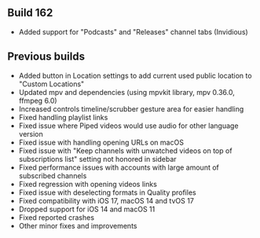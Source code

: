 ## Build 162
* Added support for "Podcasts" and "Releases" channel tabs (Invidious)

## Previous builds
* Added button in Location settings to add current used public location to "Custom Locations"
* Updated mpv and dependencies (using mpvkit library, mpv 0.36.0, ffmpeg 6.0)
* Increased controls timeline/scrubber gesture area for easier handling
* Fixed handling playlist links
* Fixed issue where Piped videos would use audio for other language version
* Fixed issue with handling opening URLs on macOS
* Fixed issue with "Keep channels with unwatched videos on top of subscriptions list" setting not honored in sidebar
* Fixed performance issues with accounts with large amount of subscribed channels
* Fixed regression with opening videos links
* Fixed issue with deselecting formats in Quality profiles
* Fixed compatibility with iOS 17, macOS 14 and tvOS 17
* Dropped support for iOS 14 and macOS 11
* Fixed reported crashes
* Other minor fixes and improvements
